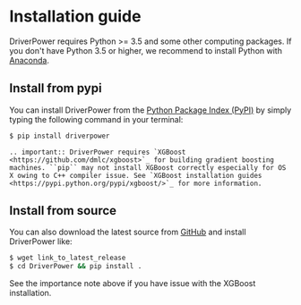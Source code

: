 # Installation guide

DriverPower requires Python >= 3.5 and some other computing packages.
If you don't have Python 3.5 or higher, we recommend to install Python with [Anaconda](https://www.continuum.io/downloads).

## Install from pypi
You can install DriverPower from the
[Python Package Index (PyPI)](https://pypi.python.org/pypi/DriverPower/)
by simply typing the following command in your terminal:
```bash
$ pip install driverpower
```

```eval_rst
.. important:: DriverPower requires `XGBoost <https://github.com/dmlc/xgboost>`_ for building gradient boosting machines. ``pip`` may not install XGBoost correctly especially for OS X owing to C++ compiler issue. See `XGBoost installation guides <https://pypi.python.org/pypi/xgboost/>`_ for more information.
```


## Install from source
You can also download the latest source from [GitHub](https://github.com/smshuai/DriverPower/releases) and install DriverPower like:
```bash
$ wget link_to_latest_release
$ cd DriverPower && pip install .
```
See the importance note above if you have issue with the XGBoost installation.
